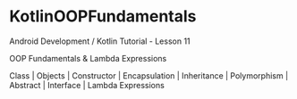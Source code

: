 # KotlinOOPFundamentals

Android Development / Kotlin Tutorial - Lesson 11

OOP Fundamentals & Lambda Expressions

Class | Objects | Constructor | Encapsulation | Inheritance | Polymorphism | Abstract | Interface | Lambda Expressions
